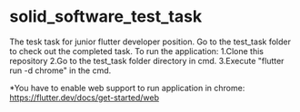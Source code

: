 # solid_software_test_task
The tesk task for junior flutter developer position.
Go to the test_task folder to check out the completed task.
To run the application:
  1.Clone this repository
  2.Go to the test_task folder directory in cmd.
  3.Execute "flutter run -d chrome" in the cmd.
 
*You have to enable web support to run application in chrome: https://flutter.dev/docs/get-started/web
